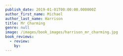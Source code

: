 ```yaml
---
publish_date: 2019-01-01T00:00:00.000000Z
author_first_name: Michael
author_last_name: Harrison
title: Mr Charming
genre: null
image: /images/book_images/harrison_mr_charming.jpg
book_reviews:
  - review: 
    by: 
---
```

